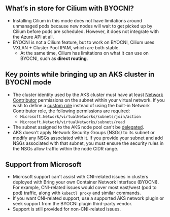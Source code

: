 ## What’s in store for Cilium with BYOCNI?

- Installing Cilium in this mode does not have limitations around unmanaged pods because new nodes will wait to get picked up by Cilium before pods are scheduled. However, it does not integrate with the Azure API at all.
- BYOCNI is not a Cilium feature, but to work on BYOCNI, Cilium uses VXLAN + Cluster Pool IPAM, which are both stable.
    - At the same time, Cilium has limitations on what It can use on BYOCNI, such as **direct routing**.

## Key points while bringing up an AKS cluster in BYOCNI mode

- The cluster identity used by the AKS cluster must have at least [Network Contributor](https://learn.microsoft.com/en-us/azure/role-based-access-control/built-in-roles#network-contributor) permissions on the subnet within your virtual network. If you wish to define a [custom role](https://learn.microsoft.com/en-us/azure/role-based-access-control/custom-roles) instead of using the built-in Network Contributor role, the following permissions are required:
    - `Microsoft.Network/virtualNetworks/subnets/join/action`
    - `Microsoft.Network/virtualNetworks/subnets/read`
- The subnet assigned to the AKS node pool can't be [delegated](https://learn.microsoft.com/en-us/azure/virtual-network/subnet-delegation-overview).
- AKS doesn't apply Network Security Groups (NSGs) to its subnet or modify any NSGs associated with it. If you provide your subnet and add NSGs associated with that subnet, you must ensure the security rules in the NSGs allow traffic within the node CIDR range.

## Support from Microsoft

- Microsoft support can't assist with CNI-related issues in clusters deployed with Bring your own Container Network Interface (BYOCNI). For example, CNI-related issues would cover most east/west (pod to pod) traffic, along with `kubectl proxy` and similar commands.
- If you want CNI-related support, use a supported AKS network plugin or seek support from the BYOCNI plugin third-party vendor.
- Support is still provided for non-CNI-related issues.
